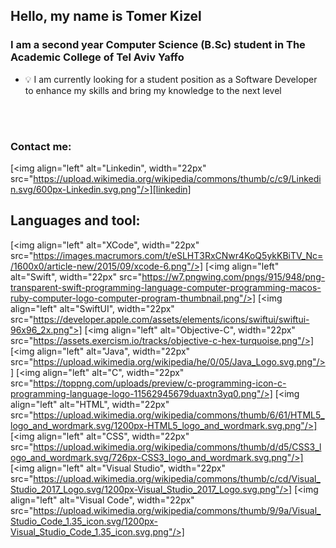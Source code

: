 ## Hello, my name is Tomer Kizel 

### I am a second year Computer Science (B.Sc) student in The Academic College of Tel Aviv Yaffo

- :bulb: I am currently looking for a student position as a Software Developer to enhance my skills and bring my knowledge to the next level
<br />
<br />

### Contact me: 
[<img align="left" alt="Linkedin", width="22px" src="https://upload.wikimedia.org/wikipedia/commons/thumb/c/c9/Linkedin.svg/600px-Linkedin.svg.png"/>][linkedin]
<br />

## Languages and tool:
[<img align="left" alt="XCode", width="22px" src="https://images.macrumors.com/t/eSLHT3RxCNwr4KoQ5ykKBiTV_Nc=/1600x0/article-new/2015/09/xcode-6.png"/>]
[<img align="left" alt="Swift", width="22px" src="https://w7.pngwing.com/pngs/915/948/png-transparent-swift-programming-language-computer-programming-macos-ruby-computer-logo-computer-program-thumbnail.png"/>]
[<img align="left" alt="SwiftUI", width="22px" src="https://developer.apple.com/assets/elements/icons/swiftui/swiftui-96x96_2x.png">]
[<img align="left" alt="Objective-C", width="22px" src="https://assets.exercism.io/tracks/objective-c-hex-turquoise.png"/>]
[<img align="left" alt="Java", width="22px" src="https://upload.wikimedia.org/wikipedia/he/0/05/Java_Logo.svg.png"/>]
[<img align="left" alt="C", width="22px" src="https://toppng.com/uploads/preview/c-programming-icon-c-programming-language-logo-11562945679duaxtn3yq0.png"/>]
[<img align="left" alt="HTML", width="22px" src="https://upload.wikimedia.org/wikipedia/commons/thumb/6/61/HTML5_logo_and_wordmark.svg/1200px-HTML5_logo_and_wordmark.svg.png"/>]
[<img align="left" alt="CSS", width="22px" src="https://upload.wikimedia.org/wikipedia/commons/thumb/d/d5/CSS3_logo_and_wordmark.svg/726px-CSS3_logo_and_wordmark.svg.png"/>]
[<img align="left" alt="Visual Studio", width="22px" src="https://upload.wikimedia.org/wikipedia/commons/thumb/c/cd/Visual_Studio_2017_Logo.svg/1200px-Visual_Studio_2017_Logo.svg.png"/>]
[<img align="left" alt="Visual Code", width="22px" src="https://upload.wikimedia.org/wikipedia/commons/thumb/9/9a/Visual_Studio_Code_1.35_icon.svg/1200px-Visual_Studio_Code_1.35_icon.svg.png"/>]

<br />
<br />

[linkedin]: https://www.linkedin.com/in/tomer-kizel-a49193172/